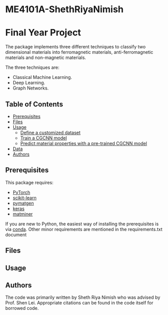 # ME4101A-ShethRiyaNimish
# Final Year Project


The package implements three different techniques to classify two dimensional materials into ferromagnetic materials, anti-ferromagnetic materials and non-magnetic materials. 

The three techniques are:

- Classical Machine Learning.
- Deep Learning.
- Graph Networks.


## Table of Contents

- [Prerequisites](#prerequisites)
- [Files](#files)
- [Usage](#usage)
  - [Define a customized dataset](#define-a-customized-dataset)
  - [Train a CGCNN model](#train-a-cgcnn-model)
  - [Predict material properties with a pre-trained CGCNN model](#predict-material-properties-with-a-pre-trained-cgcnn-model)
- [Data](#data)
- [Authors](#authors)




##  Prerequisites

This package requires:

- [PyTorch](http://pytorch.org)
- [scikit-learn](http://scikit-learn.org/stable/)
- [pymatgen](http://pymatgen.org)
- [keras](https://keras.io)
- [matminer](https://matminer.readthedocs.io/en/latest/)


If you are new to Python, the easiest way of installing the prerequisites is via [conda](https://conda.io/docs/index.html). Other minor requirements are mentioned in the requirements.txt document

## Files


## Usage





## Authors

The code was primarily written by Sheth Riya Nimish who was advised by Prof. Shen Lei. 
Appropriate citations can be found in the code itself for borrowed code.

